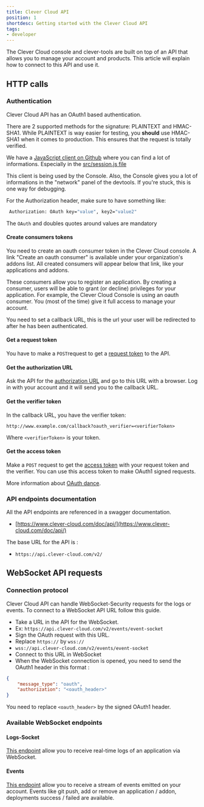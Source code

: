 ```yaml
---
title: Clever Cloud API
position: 1
shortdesc: Getting started with the Clever Cloud API
tags:
- developer
---
```


The Clever Cloud console and clever-tools are built on top of an API that
allows you to manage your account and products. This article will explain how
to connect to this API and use it.

## HTTP calls

### **Authentication**

Clever Cloud API has an OAuth1 based authentication.

There are 2 supported methods for the signature: PLAINTEXT and HMAC-SHA1.
While PLAINTEXT is way easier for testing, you **should** use HMAC-SHA1
when it comes to production. This ensures that the request is totally verified.

We have a [JavaScript client on Github](https://github.com/CleverCloud/clever-client.js)
where you can find a lot of informations.
Especially in the [src/session.js file](https://github.com/CleverCloud/clever-client.js/blob/master/src/session.js)

This client is being used by the Console. Also, the Console gives you a lot
of informations in the "network" panel of the devtools. If you're stuck, this
is one way for debugging.

For the Authorization header, make sure to have something like:
```bash
 Authorization: OAuth key="value", key2="value2"
```
The ``OAuth`` and doubles quotes around values are mandatory
#### **Create consumers tokens**

You need to create an oauth consumer token in the Clever Cloud console.
A link "Create an oauth consumer" is available under your organization's
addons list. All created consumers will appear below that link, like your
applications and addons.

These consumers allow you to register an application. By creating a consumer,
users will be able to grant (or decline) privileges for your application.
For example, the Clever Cloud Console is using an oauth consumer.
You (most of the time) give it full access to manage your account.

You need to set a callback URL, this is the url your user will be redirected to
after he has been authenticated.

#### **Get a request token**

You have to make a `POST`request to get a
[request token](https://www.clever-cloud.com/doc/api/#!/oauth/oauth_request_token_post)
to the API.

#### **Get the authorization URL**

Ask the API for the [authorization URL](https://www.clever-cloud.com/doc/api/#!/oauth/oauth_authorize_get)
and go to this URL with a browser. Log in with your account and it will send you
to the callback URL.

#### **Get the verifier token**

In the callback URL, you have the verifier token:

`http://www.example.com/callback?oauth_verifier=<verifierToken>`

Where `<verifierToken>` is your token.

#### **Get the access token**
Make a `POST`  request to get the
[access token](https://www.clever-cloud.com/doc/api/#!/oauth/oauth_access_token_post)
 with your request token and the verifier.
You can use this access token to make OAuth1 signed requests.

More information about [OAuth dance](http://oauth.net/core/1.0/#anchor9).

### **API endpoints documentation**

All the API endpoints are referenced in a swagger documentation.

 * [https://www.clever-cloud.com/doc/api/](https://www.clever-cloud.com/doc/api/)

The base URL for the API is :

 * `https://api.clever-cloud.com/v2/`

## WebSocket API requests

### **Connection protocol**

Clever Cloud API can handle WebSocket-Security requests for the logs or events.
To connect to a WebSocket API URL follow this guide.

 * Take a URL in the API for the WebSocket.
 * Ex: `https://api.clever-cloud.com/v2/events/event-socket`
 * Sign the OAuth request with this URL.
 * Replace `https://` by `wss://`
 * `wss://api.clever-cloud.com/v2/events/event-socket`
 * Connect to this URL in WebSocket
 * When the WebSocket connection is opened, you need to send the OAuth1 header in
this format :
```json
{
	"message_type": "oauth",
	"authorization": "<oauth_header>"
}
```
You need to replace `<oauth_header>` by the signed OAuth1 header.

### **Available WebSocket endpoints**

#### **Logs-Socket**

[This endpoint](https://www.clever-cloud.com/doc/api/#!/logs/logs_logs-socket_appId_get)
allow you to receive real-time logs of an application via WebSocket.

#### **Events**
[This endpoint](https://www.clever-cloud.com/doc/api/#!/events/events_event-socket_get)
allow you to receive a stream of events emitted on your account.
Events like git push, add or remove an application / addon, deployments success / failed
are available.
